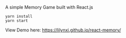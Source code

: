 A simple Memory Game built with React.js

```
yarn install
yarn start
```

View Demo here: https://lilynxi.github.io/react-memory/

